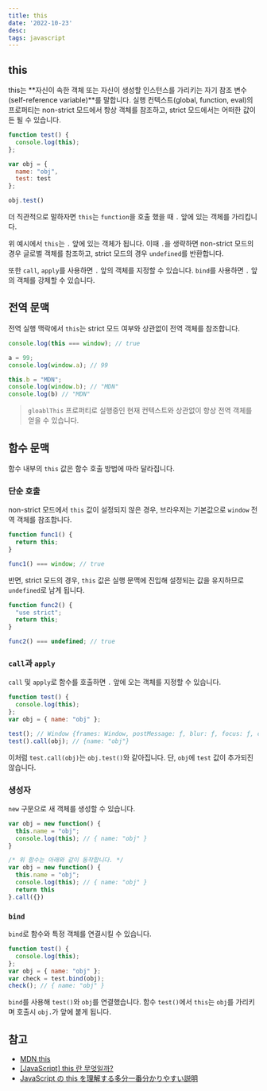 ```yaml
---
title: this
date: '2022-10-23'
desc:
tags: javascript
---
```


## this

this는 **자신이 속한 객체 또는 자신이 생성할 인스턴스를 가리키는 자기 참조 변수(self-reference variable)**를 말합니다. 실행 컨텍스트(global, function, eval)의 프로퍼티는 non-strict 모드에서 항상 객체를 참조하고, strict 모드에서는 어떠한 값이든 될 수 있습니다.

```javascript
function test() {
  console.log(this);
};

var obj = {
  name: "obj",
  test: test
};

obj.test()
```
더 직관적으로 말하자면 `this`는 `function`을 호출 했을 때 `.` 앞에 있는 객체를 가리킵니다.

위 예시에서 `this`는 `.` 앞에 있는 객체가 됩니다. 이때 `.`을 생략하면 non-strict 모드의 경우 글로벌 객체를 참조하고, strict 모드의 경우 `undefined`를 반환합니다.

또한 `call`, `apply`를 사용하면 `.` 앞의 객체를 지정할 수 있습니다. `bind`를 사용하면 `.` 앞의 객체를 강제할 수 있습니다.


## 전역 문맥
전역 실행 맥락에서 `this`는 strict 모드 여부와 상관없이 전역 객체를 참조합니다.

```javascript
console.log(this === window); // true

a = 99;
console.log(window.a); // 99

this.b = "MDN";
console.log(window.b); // "MDN"
console.log(b) // "MDN"
```
> `gloablThis` 프로퍼티로 실행중인 현재 컨텍스트와 상관없이 항상 전역 객체를 얻을 수 있습니다.


## 함수 문맥

함수 내부의 `this` 값은 함수 호출 방법에 따라 달라집니다.

### 단순 호출
non-strict 모드에서 `this` 값이 설정되지 않은 경우, 브라우저는 기본값으로 `window` 전역 객체를 참조합니다.
```javascript
function func1() {
  return this;
}

func1() === window; // true
```

반면, strict 모드의 경우, `this` 값은 실행 문맥에 진입해 설정되는 값을 유지하므로 `undefined`로 남게 됩니다.
```javascript
function func2() {
  "use strict";
  return this;
}

func2() === undefined; // true
```


### `call`과 `apply`

`call` 및 `apply`로 함수를 호출하면 `.` 앞에 오는 객체를 지정할 수 있습니다.

```javascript
function test() {
  console.log(this);
};
var obj = { name: "obj" };

test(); // Window {frames: Window, postMessage: ƒ, blur: ƒ, focus: ƒ, close: ƒ, …}
test().call(obj); // {name: "obj"}
```
이처럼 `test.call(obj)`는 `obj.test()`와 같아집니다. 단, `obj`에 `test` 값이 추가되진 않습니다.

### 생성자
`new` 구문으로 새 객체를 생성할 수 있습니다.
```javascript
var obj = new function() {
  this.name = "obj";
  console.log(this); // { name: "obj" }
}

/* 위 함수는 아래와 같이 동작합니다. */
var obj = new function() {
  this.name = "obj";
  console.log(this); // { name: "obj" }
  return this
}.call({})
```


### `bind`

`bind`로 함수와 특정 객체를 연결시킬 수 있습니다.

```javascript
function test() {
  console.log(this);
};
var obj = { name: "obj" };
var check = test.bind(obj);
check(); // { name: "obj" }
```

`bind`를 사용해 `test()`와 `obj`를 연결했습니다. 함수 `test()`에서 `this`는 `obj`를 가리키며 호출시 `obj.`가 앞에 붙게 됩니다.


## 참고

- [MDN this](https://developer.mozilla.org/ko/docs/Web/JavaScript/Reference/Operators/this)
- [[JavaScript] this 란 무엇일까?](https://hanamon.kr/javascript-this%EB%9E%80-%EB%AC%B4%EC%97%87%EC%9D%BC%EA%B9%8C/)
- [JavaScript の this を理解する多分一番分かりやすい説明](https://qiita.com/takkyun/items/c6e2f2cf25327299cf03)
